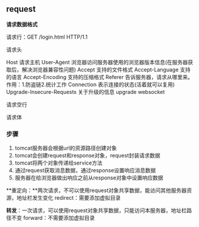 ## request

**请求数据格式**

请求行：GET /login.html HTTP/1.1 

请求头

Host	请求主机
User-Agent	浏览器访问服务器使用的浏览器版本信息(在服务器获取后，解决浏览器兼容性问题)
Accept	支持的文件格式
Accept-Language	支持的语言
Accept-Encoding	支持的压缩格式
Referer	告诉服务器，请求从哪里来。作用：1.防盗链2.统计工作
Connection	表示连接的状态(活着就可以复用)
Upgrade-Insecure-Requests	关于升级的信息
upgrade websocket

请求空行

请求体

### 步骤

1. tomcat服务器会根据url的资源路径创建对象
2. tomcat会创建request和response对象，request封装请求数据
3. tomcat将两个对象传递给service方法
4. 通过request获取消息数据，通过response设置响应消息数据
5. 服务器在给浏览器做出响应之前从response对象中设置响应数据



**重定向：**两次请求，不可以使用request对象共享数据，能访问其他服务器资源，地址栏发生变化
redirect：需要添加虚拟目录

**转发**：一次请求，可以使用request对象共享数据，只能访问本服务器，地址栏路径不变
forward：不需要添加虚拟目录

